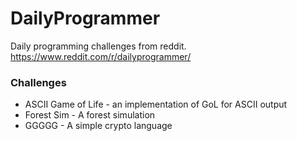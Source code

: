# DailyProgrammer

Daily programming challenges from reddit.
https://www.reddit.com/r/dailyprogrammer/

### Challenges 
- ASCII Game of Life - an implementation of GoL for ASCII output
- Forest Sim - A forest simulation
- GGGGG - A simple crypto language
